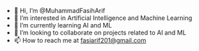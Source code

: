 - 👋 Hi, I’m @MuhammadFasihArif
- 👀 I’m interested in Artificial Intelligence and Machine Learning
- 🌱 I’m currently learning AI and ML
- 💞️ I’m looking to collaborate on projects related to AI and ML
- 📫 How to reach me at fasiarif201@gmail.com

<!---
MuhammadFasihArif/MuhammadFasihArif is a ✨ special ✨ repository because its `README.md` (this file) appears on your GitHub profile.
You can click the Preview link to take a look at your changes.
--->
